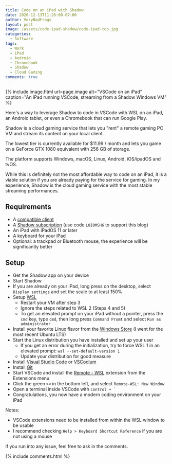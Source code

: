 ```yaml
---
title: Code on an iPad with Shadow
date: 2020-12-13T11:26:00-07:00
author: VeryBadFrags
layout: post
image: /assets/code-ipad-shadow/code-ipad-top.jpg
categories:
  - Software
tags:
  - Work
  - iPad
  - Android
  - Chromebook
  - Shadow
  - Cloud Gaming
comments: true
---
```

{% include image.html url=page.image alt="VSCode on an iPad" caption="An iPad running VSCode, streaming from a Shadow Windows VM" %}

Here's a way to leverage Shadow to code in VSCode with WSL on an iPad, an Android tablet, or even a Chromebook that can run Google Play.

Shadow is a cloud gaming service that lets you "rent" a remote gaming PC VM and stream its content on your local client.

The lowest tier is currently available for $11.99 / month and lets you game on a GeForce GTX 1080 equivalent with 256 GB of storage.

The platform supports Windows, macOS, Linux, Android, iOS/ipadOS and tvOS.

While this is definitely not the most affordable way to code on an iPad, it is a viable solution if you are already paying for the service for gaming. In my experience, Shadow is the cloud gaming service with the most stable streaming performances.

## Requirements

* A [compatible client](https://shadow.tech/shadow-apps)
* A [Shadow subscription](https://shadow.tech) (use code `LOI0MSH6` to support this blog)
* An iPad with iPadOS 11 or later
* A keyboard for your iPad
* Optional: a trackpad or Bluetooth mouse, the experience will be significantly better

## Setup

* Get the Shadow app on your device
* Start Shadow
* If you are already on your iPad, long press on the desktop, select `Display settings` and set the scale to at least 150%
* Setup [WSL](https://aka.ms/wslinstall)
    * Restart your VM after step 3
    * Ignore the steps related to WSL 2 (Steps 4 and 5)
    * To get an elevated prompt on your iPad without a pointer, press the `cmd` key, type `cmd`, then long press `Command Promt` and select `Run as administrator`
* Install your favorite Linux flavor from the [Windows Store](https://www.microsoft.com/en-us/search/shop/apps?q=wsl) (I went for the most recent Ubuntu LTS)
* Start the Linux distribution you have installed and set up your user
    * If you get an error during the initialization, try to force WSL 1 in an elevated prompt: `wsl --set-default-version 1`
    * Update your distribution for good measure
* Install [Visual Studio Code](https://code.visualstudio.com) or [VSCodium](https://vscodium.com)
* Install [Git](https://git-scm.com)
* Start VSCode and install the [Remote - WSL](https://marketplace.visualstudio.com/items?itemName=ms-vscode-remote.remote-wsl) extension from the Extensions menu
* Click the green `><` in the bottom left, and select `Remote-WSL: New Window`
* Open a terminal inside VSCode with ``control + ` ``
* Congratulations, you now have a modern coding environment on your iPad

Notes:
* VSCode extensions need to be installed from within the WSL window to be usable
* I recommend checking `Help > Keyboard Shortcut Reference` if you are not using a mouse

If you run into any issue, feel free to ask in the comments.

{% include comments.html %}
